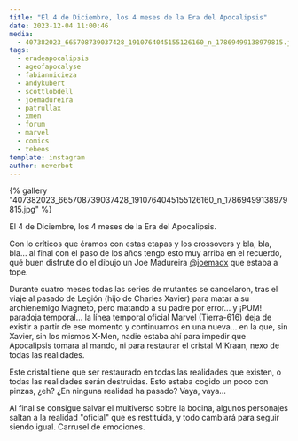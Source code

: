 ```yaml
---
title: "El 4 de Diciembre, los 4 meses de la Era del Apocalipsis"
date: 2023-12-04 11:00:46
media: 
  - 407382023_665708739037428_1910764045155126160_n_17869499138979815.jpg
tags: 
  - eradeapocalipsis
  - ageofapocalyse
  - fabiannicieza
  - andykubert
  - scottlobdell
  - joemadureira
  - patrullax
  - xmen
  - forum
  - marvel
  - comics
  - tebeos
template: instagram
author: neverbot
---
```


{% gallery "407382023_665708739037428_1910764045155126160_n_17869499138979815.jpg" %}

El 4 de Diciembre, los 4 meses de la Era del Apocalipsis.

Con lo críticos que éramos con estas etapas y los crossovers y bla, bla, bla... al final con el paso de los años tengo esto muy arriba en el recuerdo, qué buen disfrute dio el dibujo un Joe Madureira [@joemadx](https://instagram.com/joemadx) que estaba a tope.

Durante cuatro meses todas las series de mutantes se cancelaron, tras el viaje al pasado de Legión (hijo de Charles Xavier) para matar a su archienemigo Magneto, pero matando a su padre por error... y ¡PUM! paradoja temporal... la línea temporal oficial Marvel (Tierra-616) deja de existir a partir de ese momento y continuamos en una nueva... en la que, sin Xavier, sin los mismos X-Men, nadie estaba ahí para impedir que Apocalipsis tomara al mando, ni para restaurar el cristal M'Kraan, nexo de todas las realidades.

Este cristal tiene que ser restaurado en todas las realidades que existen, o todas las realidades serán destruidas. Esto estaba cogido un poco con pinzas, ¿eh? ¿En ninguna realidad ha pasado? Vaya, vaya...

Al final se consigue salvar el multiverso sobre la bocina, algunos personajes saltan a la realidad "oficial" que es restituida, y todo cambiará para seguir siendo igual. Carrusel de emociones.
